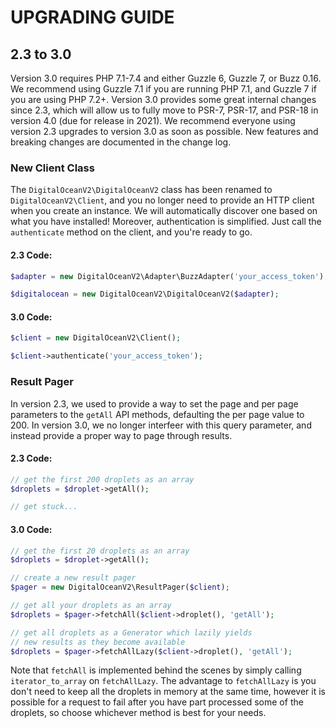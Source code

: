 # UPGRADING GUIDE

## 2.3 to 3.0

Version 3.0 requires PHP 7.1-7.4 and either Guzzle 6, Guzzle 7, or Buzz 0.16. We recommend using Guzzle 7.1 if you are running PHP 7.1, and Guzzle 7 if you are using PHP 7.2+. Version 3.0 provides some great internal changes since 2.3, which will allow us to fully move to PSR-7, PSR-17, and PSR-18 in version 4.0 (due for release in 2021). We recommend everyone using version 2.3 upgrades to version 3.0 as soon as possible. New features and breaking changes are documented in the change log. 

### New Client Class

The `DigitalOceanV2\DigitalOceanV2` class has been renamed to `DigitalOceanV2\Client`, and you no longer need to provide an HTTP client when you create an instance. We will automatically discover one based on what you have installed! Moreover, authentication is simplified. Just call the `authenticate` method on the client, and you're ready to go.

#### 2.3 Code:

```php
$adapter = new DigitalOceanV2\Adapter\BuzzAdapter('your_access_token');

$digitalocean = new DigitalOceanV2\DigitalOceanV2($adapter);
```

#### 3.0 Code:

```php
$client = new DigitalOceanV2\Client();

$client->authenticate('your_access_token');
```

### Result Pager

In version 2.3, we used to provide a way to set the page and per page parameters to the `getAll` API methods, defaulting the per page value to 200. In version 3.0, we no longer interfeer with this query parameter, and instead provide a proper way to page through results.

#### 2.3 Code:

```php
// get the first 200 droplets as an array
$droplets = $droplet->getAll();

// get stuck...
```

#### 3.0 Code:

```php
// get the first 20 droplets as an array
$droplets = $droplet->getAll();

// create a new result pager
$pager = new DigitalOceanV2\ResultPager($client);

// get all your droplets as an array
$droplets = $pager->fetchAll($client->droplet(), 'getAll');

// get all droplets as a Generator which lazily yields
// new results as they become available
$droplets = $pager->fetchAllLazy($client->droplet(), 'getAll');
```

Note that `fetchAll` is implemented behind the scenes by simply calling `iterator_to_array` on `fetchAllLazy`. The
advantage to `fetchAllLazy` is you don't need to keep all the droplets in memory at the same time, however it is
possible for a request to fail after you have part processed some of the droplets, so choose whichever method is best
for your needs.
